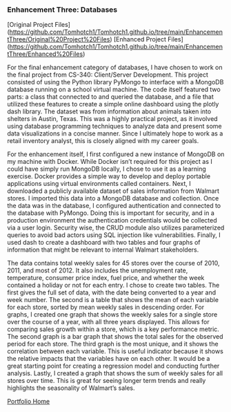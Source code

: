 ### Enhancement Three: Databases
[Original Project Files] (https://github.com/Tomhotch1/Tomhotch1.github.io/tree/main/EnhancementThree/Original%20Project%20Files)
[Enhanced Project Files] (https://github.com/Tomhotch1/Tomhotch1.github.io/tree/main/EnhancementThree/Enhanced%20Files)

For the final enhancement category of databases, I have chosen to work on the final project from CS-340: Client/Server Development.  This project consisted of using the Python library PyMongo to interface with a MongoDB database running on a school virtual machine.  The code itself featured two parts: a class that connected to and queried the database, and a file that utilized these features to create a simple online dashboard using the plotly dash library.  The dataset was from information about animals taken into shelters in Austin, Texas.  This was a highly practical project, as it involved using database programming techniques to analyze data and present some data visualizations in a concise manner.  Since I ultimately hope to work as a retail inventory analyst, this is closely aligned with my career goals. 

For the enhancement itself, I first configured a new instance of MongoDB on my machine with Docker.   While Docker isn’t required for this project as I could have simply run MongoDB locally, I chose to use it as a learning exercise.  Docker provides a simple way to develop and deploy portable applications using virtual environments called containers.  Next, I downloaded a publicly available dataset of sales information from Walmart stores.  I imported this data into a MongoDB database and collection.  Once the data was in the database, I configured authentication and connected to the database with PyMongo.  Doing this is important for security, and in a production environment the authentication credentials would be collected via a user login.  Security wise, the CRUD module also utilizes parameterized queries to avoid bad actors using SQL injection like vulnerabilities.   Finally, I used dash to create a dashboard with two tables and four graphs of information that might be relevant to internal Walmart stakeholders.  

The data contains total weekly sales for 45 stores over the course of 2010, 2011, and most of 2012.  It also includes the unemployment rate, temperature, consumer price index, fuel price, and whether the week contained a holiday or not for each entry.  I chose to create two tables. The first gives the full set of data, with the date being converted to a year and week number.  The second is a table that shows the mean of each variable for each store, sorted by mean weekly sales in descending order.  For graphs, I created one graph that shows the weekly sales for a single store over the course of a year, with all three years displayed.  This allows for comparing sales growth within a store, which is a key performance metric.  The second graph is a bar graph that shows the total sales for the observed period for each store.  The third graph is the most unique, and it shows the correlation between each variable.  This is useful indicator because it shows the relative impacts that the variables have on each other.  It would be a great starting point for creating a regression model and conducting further analysis.  Lastly, I created a graph that shows the sum of weekly sales for all stores over time.  This is great for seeing longer term trends and really highlights the seasonality of Walmart’s sales. 

[Portfolio Home](../README.md)